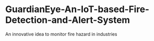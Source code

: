# GuardianEye-An-IoT-based-Fire-Detection-and-Alert-System
An innovative idea to monitor fire hazard in industries
